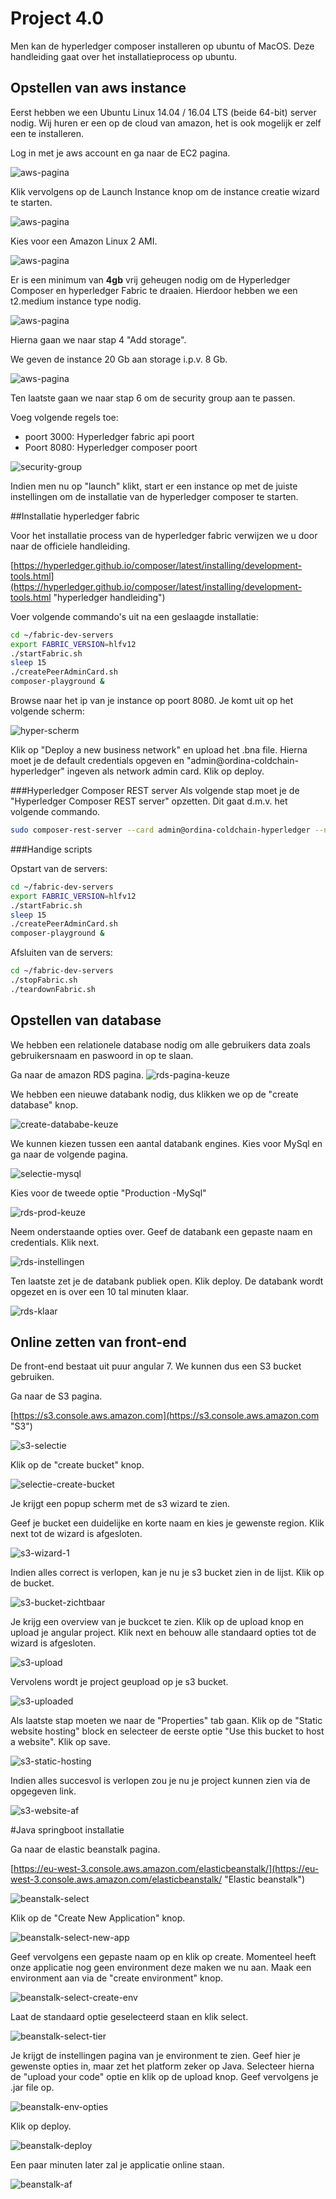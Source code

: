 # Project 4.0
Men kan de hyperledger composer installeren op ubuntu of MacOS. Deze handleiding gaat over het installatieprocess op ubuntu.



## Opstellen van aws instance

Eerst hebben we een Ubuntu Linux 14.04 / 16.04 LTS (beide 64-bit)
server nodig.
Wij huren er een op de cloud van amazon, het is ook mogelijk er zelf een te installeren.

Log in met je aws account en ga naar de EC2 pagina.


![aws-pagina](https://bitbucket.org/ChainReact/cold-chain-project/raw/0420d8cdf6601602df9cb8bb9b9d6e762a0c8da8/afbeeldingen/aws-pagina.png "aws-pagina")

Klik vervolgens op de Launch Instance knop om de instance creatie wizard te starten.

![aws-pagina](https://bitbucket.org/ChainReact/cold-chain-project/raw/0420d8cdf6601602df9cb8bb9b9d6e762a0c8da8/afbeeldingen/launch-instance.png "aws-pagina")

Kies voor een Amazon Linux 2 AMI. 

![aws-pagina](https://bitbucket.org/ChainReact/cold-chain-project/raw/0420d8cdf6601602df9cb8bb9b9d6e762a0c8da8/afbeeldingen/ubuntu-selectie.png "aws-pagina")

Er is een minimum van **4gb** vrij geheugen nodig om de Hyperledger Composer en hyperledger Fabric te draaien. Hierdoor hebben we een t2.medium instance type nodig.

![aws-pagina](https://bitbucket.org/ChainReact/cold-chain-project/raw/0420d8cdf6601602df9cb8bb9b9d6e762a0c8da8/afbeeldingen/t2.medium-selectie.png "aws-pagina")

Hierna gaan we naar stap 4 "Add storage".

We geven de instance 20 Gb aan storage i.p.v. 8 Gb.

![aws-pagina](https://bitbucket.org/ChainReact/cold-chain-project/raw/0420d8cdf6601602df9cb8bb9b9d6e762a0c8da8/afbeeldingen/storage-keuze.png "aws-pagina")

Ten laatste gaan we naar stap 6 om de security group aan te passen.

Voeg volgende regels toe:

* poort 3000: Hyperledger fabric api poort
* Poort 8080: Hyperledger composer poort

![security-group](https://bitbucket.org/ChainReact/cold-chain-project/raw/0420d8cdf6601602df9cb8bb9b9d6e762a0c8da8/afbeeldingen/security-group.png "security-group")

Indien men nu op "launch" klikt, start er een instance op met de juiste instellingen om de installatie van de hyperledger composer te starten.

##Installatie hyperledger fabric

Voor het installatie process van de hyperledger fabric verwijzen we u door naar de officiele handleiding.

[https://hyperledger.github.io/composer/latest/installing/development-tools.html](https://hyperledger.github.io/composer/latest/installing/development-tools.html "hyperledger handleiding")

Voer volgende commando's uit na een geslaagde installatie:

```bash
cd ~/fabric-dev-servers
export FABRIC_VERSION=hlfv12
./startFabric.sh
sleep 15
./createPeerAdminCard.sh
composer-playground &
```
Browse naar het ip van je instance op poort 8080. Je komt uit op het volgende scherm:

![hyper-scherm](https://bitbucket.org/ChainReact/cold-chain-project/raw/0420d8cdf6601602df9cb8bb9b9d6e762a0c8da8/afbeeldingen/hyper-scherm.png "hyper-scherm]")

Klik op "Deploy a new business network" en upload het .bna file.
Hierna moet je de default credentials opgeven en "admin@ordina-coldchain-hyperledger" ingeven als network admin card. Klik op deploy.

###Hyperledger Composer REST server
Als volgende stap moet je de "Hyperledger Composer REST server" opzetten. Dit gaat d.m.v. het volgende commando.

```bash
sudo composer-rest-server --card admin@ordina-coldchain-hyperledger --namespaces always --port 3000 &
```

###Handige scripts

Opstart van de servers:

```bash
cd ~/fabric-dev-servers
export FABRIC_VERSION=hlfv12
./startFabric.sh
sleep 15
./createPeerAdminCard.sh
composer-playground &
```
Afsluiten van de servers:
```bash
cd ~/fabric-dev-servers
./stopFabric.sh
./teardownFabric.sh
```

## Opstellen van database

We hebben een relationele database nodig om alle gebruikers data zoals gebruikersnaam en paswoord in op te slaan.

Ga naar de amazon RDS pagina.
![rds-pagina-keuze](https://bitbucket.org/ChainReact/cold-chain-project/raw/0420d8cdf6601602df9cb8bb9b9d6e762a0c8da8/afbeeldingen/rds-pagina-keuze.png "rds-pagina-keuze")

We hebben een nieuwe databank nodig, dus klikken we op de "create database" knop.

![create-datababe-keuze](https://bitbucket.org/ChainReact/cold-chain-project/raw/0420d8cdf6601602df9cb8bb9b9d6e762a0c8da8/afbeeldingen/create-datababe-keuze.png "create-datababe-keuze")

We kunnen kiezen tussen een aantal databank engines. Kies voor MySql en ga naar de volgende pagina.

![selectie-mysql](https://bitbucket.org/ChainReact/cold-chain-project/raw/0420d8cdf6601602df9cb8bb9b9d6e762a0c8da8/afbeeldingen/selectie-mysql.png "selectie-mysql")

Kies voor de tweede optie "Production -MySql"

![rds-prod-keuze](https://bitbucket.org/ChainReact/cold-chain-project/raw/0420d8cdf6601602df9cb8bb9b9d6e762a0c8da8/afbeeldingen/rds-prod-keuze.png "rds-prod-keuze")

Neem onderstaande opties over. Geef de databank een gepaste naam en credentials. Klik next.

![rds-instellingen](https://bitbucket.org/ChainReact/cold-chain-project/raw/0420d8cdf6601602df9cb8bb9b9d6e762a0c8da8/afbeeldingen/rds-instellingen.png "rds-instellingen")

Ten laatste zet je de databank publiek open. Klik deploy.
De databank wordt opgezet en is over een 10 tal minuten klaar.

![rds-klaar](https://bitbucket.org/ChainReact/cold-chain-project/raw/0420d8cdf6601602df9cb8bb9b9d6e762a0c8da8/afbeeldingen/rds-klaar.png "rds-klaar")


## Online zetten van front-end

De front-end bestaat uit puur angular 7. 
We kunnen dus een S3 bucket gebruiken.

Ga naar de S3 pagina.

[https://s3.console.aws.amazon.com](https://s3.console.aws.amazon.com "S3")


![s3-selectie](https://bitbucket.org/ChainReact/cold-chain-project/raw/0420d8cdf6601602df9cb8bb9b9d6e762a0c8da8/afbeeldingen/s3-selectie.png "s3-selectie")

Klik op de "create bucket" knop.

![selectie-create-bucket](https://bitbucket.org/ChainReact/cold-chain-project/raw/0420d8cdf6601602df9cb8bb9b9d6e762a0c8da8/afbeeldingen/selectie-create-bucket.png "selectie-create-bucket")

Je krijgt een popup scherm met de s3 wizard te zien.

Geef je bucket een duidelijke en korte naam en kies je gewenste region. Klik next tot de wizard is afgesloten.

![s3-wizard-1](https://bitbucket.org/ChainReact/cold-chain-project/raw/0420d8cdf6601602df9cb8bb9b9d6e762a0c8da8/afbeeldingen/s3-wizard-1.png "s3-wizard-1")

Indien alles correct is verlopen, kan je nu je s3 bucket zien in de lijst. Klik op de bucket.

![s3-bucket-zichtbaar](https://bitbucket.org/ChainReact/cold-chain-project/raw/0420d8cdf6601602df9cb8bb9b9d6e762a0c8da8/afbeeldingen/s3-bucket-zichtbaar.png "s3-bucket-zichtbaar")

Je krijg een overview van je buckcet te zien. Klik op de upload knop en upload je angular project. Klik next en behouw alle standaard opties tot de wizard is afgesloten.

![s3-upload](https://bitbucket.org/ChainReact/cold-chain-project/raw/0420d8cdf6601602df9cb8bb9b9d6e762a0c8da8/afbeeldingen/s3-upload.png "s3-upload")

Vervolens wordt je project geupload op je s3 bucket.

![s3-uploaded](https://bitbucket.org/ChainReact/cold-chain-project/raw/0420d8cdf6601602df9cb8bb9b9d6e762a0c8da8/afbeeldingen/s3-uploaded.png "s3-uploaded")

Als laatste stap moeten we naar de "Properties" tab gaan. Klik op de "Static website hosting" block en selecteer de eerste optie "Use this bucket to host a website". Klik op save.

![s3-static-hosting](https://bitbucket.org/ChainReact/cold-chain-project/raw/0420d8cdf6601602df9cb8bb9b9d6e762a0c8da8/afbeeldingen/s3-static-hosting.png "s3-static-hosting")

Indien alles succesvol is verlopen zou je nu je project kunnen zien via de opgegeven link.

![s3-website-af](https://bitbucket.org/ChainReact/cold-chain-project/raw/0420d8cdf6601602df9cb8bb9b9d6e762a0c8da8/afbeeldingen/s3-website-af.png "s3-website-af")

#Java springboot installatie


Ga naar de elastic beanstalk pagina.

[https://eu-west-3.console.aws.amazon.com/elasticbeanstalk/](https://eu-west-3.console.aws.amazon.com/elasticbeanstalk/ "Elastic beanstalk")

![beanstalk-select](https://bitbucket.org/ChainReact/cold-chain-project/raw/0420d8cdf6601602df9cb8bb9b9d6e762a0c8da8/afbeeldingen/beanstalk-select.png "beanstalk-select")

Klik op de "Create New Application" knop. 

![beanstalk-select-new-app](https://bitbucket.org/ChainReact/cold-chain-project/raw/0420d8cdf6601602df9cb8bb9b9d6e762a0c8da8/afbeeldingen/beanstalk-select-new-app.png "beanstalk-select-new-app")

Geef vervolgens een gepaste naam op en klik op create.
Momenteel heeft onze applicatie nog geen environment deze maken we nu aan. Maak een environment aan via de "create environment" knop.

![beanstalk-select-create-env](https://bitbucket.org/ChainReact/cold-chain-project/raw/0420d8cdf6601602df9cb8bb9b9d6e762a0c8da8/afbeeldingen/beanstalk-select-create-env.png "beanstalk-select-create-env")

Laat de standaard optie geselecteerd staan en klik select.

![beanstalk-select-tier](https://bitbucket.org/ChainReact/cold-chain-project/raw/0420d8cdf6601602df9cb8bb9b9d6e762a0c8da8/afbeeldingen/beanstalk-select-tier.png "beanstalk-select-tier")

Je krijgt de instellingen pagina van je environment te zien. Geef hier je gewenste opties in, maar zet het platform zeker op Java.
Selecteer hierna de "upload your code" optie en klik op de upload knop. Geef vervolgens je .jar file op. 

![beanstalk-env-opties](https://bitbucket.org/ChainReact/cold-chain-project/raw/0420d8cdf6601602df9cb8bb9b9d6e762a0c8da8/afbeeldingen/beanstalk-env-opties.png "beanstalk-env-opties")

Klik op deploy.

![beanstalk-deploy](https://bitbucket.org/ChainReact/cold-chain-project/raw/0420d8cdf6601602df9cb8bb9b9d6e762a0c8da8/afbeeldingen/beanstalk-deploy.png "beanstalk-deploy")

Een paar minuten later zal je applicatie online staan.

![beanstalk-af](https://bitbucket.org/ChainReact/cold-chain-project/raw/0420d8cdf6601602df9cb8bb9b9d6e762a0c8da8/afbeeldingen/beanstalk-af.png "beanstalk-af")

